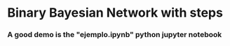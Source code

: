 # Binary Bayesian Network with steps

### A good demo is the "ejemplo.ipynb" python jupyter notebook